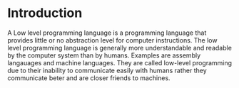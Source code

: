 # Introduction

A Low level programming language is a programming language that provides little or no abstraction level for computer instructions. The low level programming language is generally more understandable and readable by the computer system than by humans. Examples are assembly langauages and machine languages. They are called low-level programming due to their inability to communicate easily with humans rather they communicate beter and are closer friends to machines.
